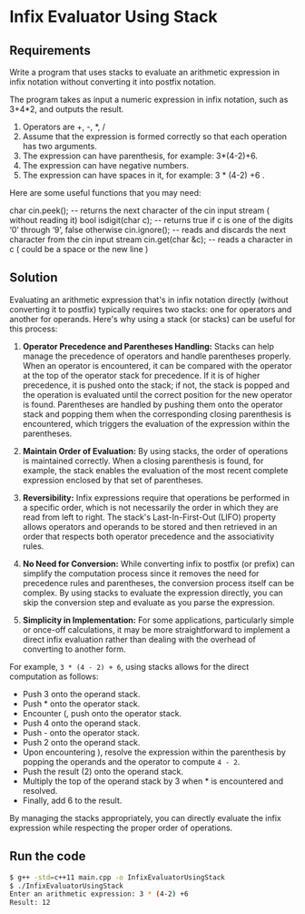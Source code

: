 # Infix Evaluator Using Stack

## Requirements

Write a program that uses stacks to evaluate an arithmetic expression in infix notation without converting it into postfix notation.

The program takes as input a numeric expression in infix notation, such as 3+4*2, and outputs the result.

1) Operators are +, -, *, /
2) Assume that the expression is formed correctly so that each operation has two arguments.
3) The expression can have parenthesis, for example: 3*(4-2)+6.
4) The expression can have negative numbers.
5) The expression can have spaces in it, for example: 3  *  (4-2)  +6 .

Here are some useful functions that you may need:

char cin.peek(); -- returns the next character of the cin input stream ( without reading it)
bool isdigit(char c); -- returns true if c is one of the digits ‘0’ through ‘9’, false otherwise
cin.ignore(); -- reads and discards the next character from the cin input stream
cin.get(char &c); -- reads a character in c ( could be a space or the new line )


## Solution

Evaluating an arithmetic expression that's in infix notation directly (without converting it to postfix) typically requires two stacks: one for operators and another for operands.
Here's why using a stack (or stacks) can be useful for this process:

1. **Operator Precedence and Parentheses Handling:** Stacks can help manage the precedence of operators and handle parentheses properly. When an operator is encountered, it can be compared with the operator at the top of the operator stack for precedence. If it is of higher precedence, it is pushed onto the stack; if not, the stack is popped and the operation is evaluated until the correct position for the new operator is found. Parentheses are handled by pushing them onto the operator stack and popping them when the corresponding closing parenthesis is encountered, which triggers the evaluation of the expression within the parentheses.

2. **Maintain Order of Evaluation:** By using stacks, the order of operations is maintained correctly. When a closing parenthesis is found, for example, the stack enables the evaluation of the most recent complete expression enclosed by that set of parentheses.

3. **Reversibility:** Infix expressions require that operations be performed in a specific order, which is not necessarily the order in which they are read from left to right. The stack's Last-In-First-Out (LIFO) property allows operators and operands to be stored and then retrieved in an order that respects both operator precedence and the associativity rules.

4. **No Need for Conversion:** While converting infix to postfix (or prefix) can simplify the computation process since it removes the need for precedence rules and parentheses, the conversion process itself can be complex. By using stacks to evaluate the expression directly, you can skip the conversion step and evaluate as you parse the expression.

5. **Simplicity in Implementation:** For some applications, particularly simple or once-off calculations, it may be more straightforward to implement a direct infix evaluation rather than dealing with the overhead of converting to another form.

For example, `3 * (4 - 2) + 6`, using stacks allows for the direct computation as follows:

- Push 3 onto the operand stack.
- Push * onto the operator stack.
- Encounter (, push onto the operator stack.
- Push 4 onto the operand stack.
- Push - onto the operator stack.
- Push 2 onto the operand stack.
- Upon encountering ), resolve the expression within the parenthesis by popping the operands and the operator to compute `4 - 2`.
- Push the result (2) onto the operand stack.
- Multiply the top of the operand stack by 3 when * is encountered and resolved.
- Finally, add 6 to the result.

By managing the stacks appropriately, you can directly evaluate the infix expression while respecting the proper order of operations.


## Run the code
```bash
$ g++ -std=c++11 main.cpp -o InfixEvaluatorUsingStack
$ ./InfixEvaluatorUsingStack
Enter an arithmetic expression: 3 * (4-2) +6       
Result: 12
```
